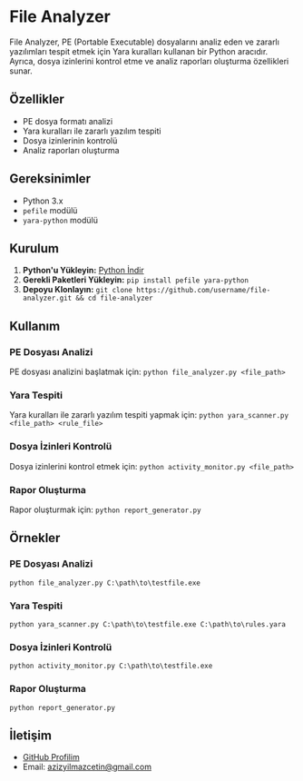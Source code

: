 # File Analyzer

File Analyzer, PE (Portable Executable) dosyalarını analiz eden ve zararlı yazılımları tespit etmek için Yara kuralları kullanan bir Python aracıdır. Ayrıca, dosya izinlerini kontrol etme ve analiz raporları oluşturma özellikleri sunar.

## Özellikler

- PE dosya formatı analizi
- Yara kuralları ile zararlı yazılım tespiti
- Dosya izinlerinin kontrolü
- Analiz raporları oluşturma

## Gereksinimler

- Python 3.x
- `pefile` modülü
- `yara-python` modülü

## Kurulum

1. **Python'u Yükleyin:** [Python İndir](https://www.python.org/downloads/)
2. **Gerekli Paketleri Yükleyin:** `pip install pefile yara-python`
3. **Depoyu Klonlayın:** `git clone https://github.com/username/file-analyzer.git && cd file-analyzer`

## Kullanım

### PE Dosyası Analizi

PE dosyası analizini başlatmak için:
`python file_analyzer.py <file_path>`

### Yara Tespiti

Yara kuralları ile zararlı yazılım tespiti yapmak için:
`python yara_scanner.py <file_path> <rule_file>`

### Dosya İzinleri Kontrolü

Dosya izinlerini kontrol etmek için:
`python activity_monitor.py <file_path>`

### Rapor Oluşturma

Rapor oluşturmak için:
`python report_generator.py`

## Örnekler

### PE Dosyası Analizi

`python file_analyzer.py C:\path\to\testfile.exe`

### Yara Tespiti

`python yara_scanner.py C:\path\to\testfile.exe C:\path\to\rules.yara`

### Dosya İzinleri Kontrolü

`python activity_monitor.py C:\path\to\testfile.exe`

### Rapor Oluşturma

`python report_generator.py`

## İletişim

- [GitHub Profilim](https://github.com/azizyilmazcetin)
- Email: azizyilmazcetin@gmail.com
